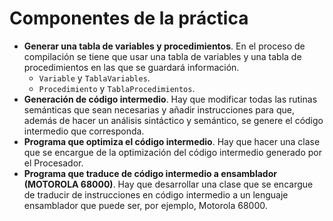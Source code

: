 # Componentes de la práctica

- **Generar una tabla de variables y procedimientos**. En el proceso de compilación se tiene que usar una tabla de variables y una tabla de procedimientos en las que se guardará información.
  - `Variable` y `TablaVariables`.
  - `Procedimiento` y `TablaProcedimientos`.
- **Generación de código intermedio**. Hay que modificar todas las rutinas semánticas que sean necesarias y añadir instrucciones para que, además de hacer un análisis sintáctico y semántico, se genere el código intermedio que corresponda.
- **Programa que optimiza el código intermedio**. Hay que hacer una clase que se encargue de la optimización del código intermedio generado por el Procesador.
- **Programa que traduce de código intermedio a ensamblador (MOTOROLA 68000)**. Hay que desarrollar una clase que se encargue de traducir de instrucciones en código intermedio a un lenguaje ensamblador que puede ser, por ejemplo, Motorola 68000.
